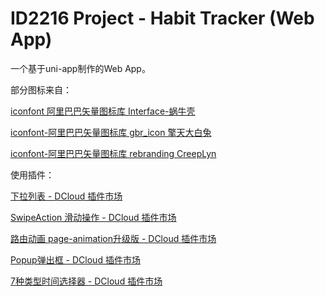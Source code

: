 # ID2216 Project - Habit Tracker (Web App)

一个基于uni-app制作的Web App。



部分图标来自：

[iconfont 阿里巴巴矢量图标库 Interface-蜗牛壳](https://www.iconfont.cn/collections/detail?spm=a313x.7781069.0.da5a778a4&cid=19742)

[iconfont-阿里巴巴矢量图标库 gbr_icon 擎天大白兔](https://www.iconfont.cn/collections/detail?spm=a313x.7781069.0.da5a778a4&cid=9931)

[iconfont-阿里巴巴矢量图标库 rebranding CreepLyn](https://www.iconfont.cn/collections/detail?spm=a313x.7781069.0.da5a778a4&cid=19802)



使用插件：

[下拉列表 - DCloud 插件市场](https://ext.dcloud.net.cn/plugin?id=518)

[SwipeAction 滑动操作 - DCloud 插件市场](https://ext.dcloud.net.cn/plugin?id=181)

[路由动画 page-animation升级版 - DCloud 插件市场](https://ext.dcloud.net.cn/plugin?id=1265)

[Popup弹出框 - DCloud 插件市场](https://ext.dcloud.net.cn/plugin?id=2504)

[7种类型时间选择器 - DCloud 插件市场](https://ext.dcloud.net.cn/plugin?id=2400)
